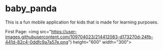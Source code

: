 # baby_panda
This is a fun mobile application for kids that is made for learning purposes.

First Page:
<img src="https://user-images.githubusercontent.com/109704023/214412083-d173270d-24fb-441d-82c4-0ddfc9a7a57e.png") height="600" width="300">
